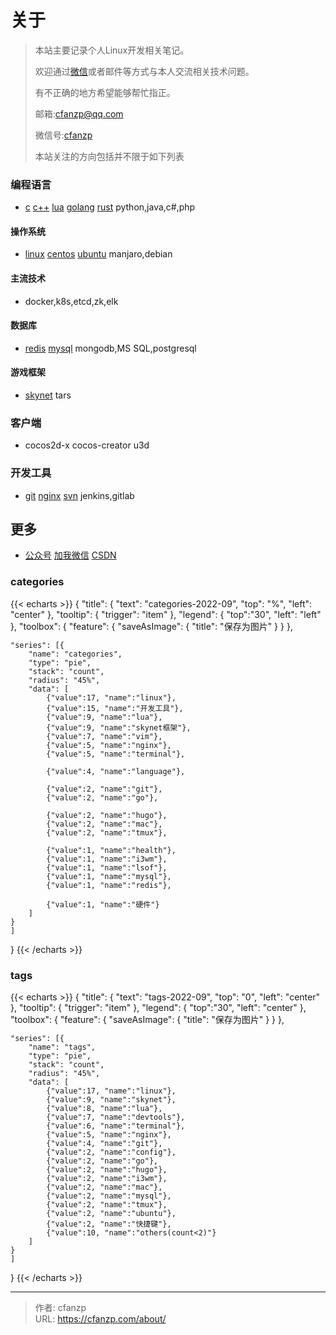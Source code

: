 # 关于


> 本站主要记录个人Linux开发相关笔记。
>
> 欢迎通过[微信](/images/wechat-zp.jpg#pic_center "点击查看二维码")或者邮件等方式与本人交流相关技术问题。
>
> 有不正确的地方希望能够帮忙指正。
>
> 邮箱:cfanzp@qq.com 
>
> 微信号:[cfanzp](/images/wechat-zp.jpg#pic_center "点击查看二维码")
>
> 本站关注的方向包括并不限于如下列表
>

### 编程语言
- [c](/categories/c)
  [c++](/categories/c++)
  [lua](/categories/lua)
  [golang](/categories/go)
  [rust](/categories/rust)
  python,java,c#,php
#### 操作系统
- [linux](/categories/linux)
  [centos](/categories/centos)
  [ubuntu](/categories/ubuntu)
  manjaro,debian

#### 主流技术
- docker,k8s,etcd,zk,elk

#### 数据库
- [redis](/categories/redis)
  [mysql](/categories/mysql)
  mongodb,MS SQL,postgresql

#### 游戏框架
- [skynet](/categories/skynet/)
  tars

### 客户端
- cocos2d-x
  cocos-creator
  u3d

### 开发工具
- [git](/categories/git)
  [nginx](/categories/nginx)
  [svn](/tags/svn)
  jenkins,gitlab


## 更多
- [公众号](/images/gzh.jpeg#pic_center "公众号")
  [加我微信](/images/wechat-zp.jpg#pic_center "微信")
  [CSDN](/images/csdn.jpg#pic_center "csdn")


### categories
{{< echarts >}}
{
    "title": {
        "text": "categories-2022-09",
        "top": "%",
        "left": "center"
    },
    "tooltip": {
        "trigger": "item"
    },
    "legend": {
        "top":"30",
        "left": "left"
    },
    "toolbox": {
        "feature": {
            "saveAsImage": {
                "title": "保存为图片"
            }
        }
    },

    "series": [{
        "name": "categories",
        "type": "pie",
        "stack": "count",
        "radius": "45%",
        "data": [
            {"value":17, "name":"linux"},
            {"value":15, "name":"开发工具"},
            {"value":9, "name":"lua"},
            {"value":9, "name":"skynet框架"},
            {"value":7, "name":"vim"},
            {"value":5, "name":"nginx"},
            {"value":5, "name":"terminal"},

            {"value":4, "name":"language"},

            {"value":2, "name":"git"},
            {"value":2, "name":"go"},

            {"value":2, "name":"hugo"},
            {"value":2, "name":"mac"},
            {"value":2, "name":"tmux"},

            {"value":1, "name":"health"},
            {"value":1, "name":"i3wm"},
            {"value":1, "name":"lsof"},
            {"value":1, "name":"mysql"},
            {"value":1, "name":"redis"},

            {"value":1, "name":"硬件"}
        ]
    }
    ]
}
{{< /echarts >}}

### tags

{{< echarts >}}
{
    "title": {
        "text": "tags-2022-09",
        "top": "0",
        "left": "center"
    },
    "tooltip": {
        "trigger": "item"
    },
    "legend": {
        "top":"30",
        "left": "center"
    },
    "toolbox": {
        "feature": {
            "saveAsImage": {
                "title": "保存为图片"
            }
        }
    },

    "series": [{
        "name": "tags",
        "type": "pie",
        "stack": "count",
        "radius": "45%",
        "data": [
            {"value":17, "name":"linux"},
            {"value":9, "name":"skynet"},
            {"value":8, "name":"lua"},
            {"value":7, "name":"devtools"},
            {"value":6, "name":"terminal"},
            {"value":5, "name":"nginx"},
            {"value":4, "name":"git"},
            {"value":2, "name":"config"},
            {"value":2, "name":"go"},
            {"value":2, "name":"hugo"},
            {"value":2, "name":"i3wm"},
            {"value":2, "name":"mac"},
            {"value":2, "name":"mysql"},
            {"value":2, "name":"tmux"},
            {"value":2, "name":"ubuntu"},
            {"value":2, "name":"快捷键"},
            {"value":10, "name":"others(count<2)"}
        ]
    }
    ]
}
{{< /echarts >}}




---

> 作者: cfanzp  
> URL: https://cfanzp.com/about/  

